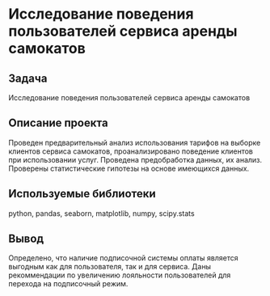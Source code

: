 # Исследование поведения пользователей сервиса аренды самокатов
## Задача
Исследование поведения пользователей сервиса аренды самокатов
## Описание проекта
Проведен предварительный анализ использования тарифов на выборке клиентов сервиса самокатов,
проанализировано поведение клиентов при использовании услуг. Проведена предобработка
данных, их анализ. Проверены статистические гипотезы на основе имеющихся данных.
## Используемые библиотеки
python, pandas, seaborn, matplotlib, numpy, scipy.stats
## Вывод
Определено, что наличие подписочной системы оплаты является выгодным как для пользователя, так и для сервиса.
Даны рекоммендации по увеличению лояльности пользователей для перехода на подписочный режим.
